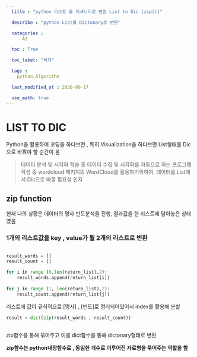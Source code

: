 ```yaml
---
  title : "python 리스트 를 딕셔너리로 변환 List to Dic [zip()]"

  describe : "python List를 Dictonary로 변환"

  categories : 
      AI

  toc : True

  toc_label: "목차"

  tags : 
    python,Algorithm

  last_modified_at : 2020-09-17

  use_math: true
---
```


# LIST TO DIC

Python을 활용하여 코딩을 하다보면 , 특히 Visualization을 하다보면 List형태를 Dic으로 바꿔야 할 순간이 옴

>  데이터 분석 및 시각화 학습 중 데이터 수집 및 시각화를 자동으로 하는 프로그램 작성 중 wordcloud 패키지의 WordCloud를 활용하기위하여, 데어터를 List에서 Dic으로 바꿀 필요성 인지

## zip function 

현재 나의 상황은 데이터의 명사 빈도분석을 진행, 결과값을 한 리스트에 담아놓은 상태였음</br> 

### 1개의 리스트값을 key , value가 될 2개의 리스트로 변환

```python

result_words = []
result_count = []

for i in range (0,len(return_list),2):
    result_words.append(return_list[i])
    
for j in range (1, len(return_list),2):
    result_count.append(return_list[j])
```

리스트에 값이 규칙적으로 [명사] , [빈도]로 정리되어있어서 index를 활용해 분할

```python
result = dict(zip(result_words , result_count))
            
```
zip함수를 통해 묶어주고 이를 dict함수를 통해 dictonary형태로 변환

**zip함수는 python내장함수로 , 동일한 개수로 이루어진 자료형을 묶어주는 역할을 함**